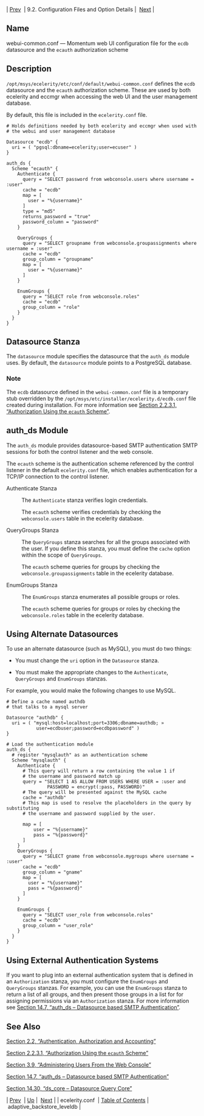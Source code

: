 | [Prev](ecelerity.conf)  | 9.2. Configuration Files and Option Details |  [Next](conf.ref.adaptive_backstore_leveldb) |

<a name="webui-common.conf"></a>
## Name

webui-common.conf — Momentum web UI configuration file for the `ecdb` datasource and the `ecauth` authorization scheme

<a name="idp7293328"></a>
## Description

`/opt/msys/ecelerity/etc/conf/default/webui-common.conf` defines the `ecdb` datasource and the `ecauth` authorization scheme. These are used by both ecelerity and eccmgr when accessing the web UI and the user management database.

By default, this file is included in the `ecelerity.conf` file.

```
# Holds definitions needed by both ecelerity and eccmgr when used with
# the webui and user management database

Datasource "ecdb" {
  uri = ( "pgsql:dbname=ecelerity;user=ecuser" )
}

auth_ds {
  Scheme "ecauth" {
    Authenticate {
      query = "SELECT password from webconsole.users where username = :user"
      cache = "ecdb"
      map = [
        user = "%{username}"
      ]
      type = "md5"
      returns_password = "true"
      password_column = "password"
    }

    QueryGroups {
      query = "SELECT groupname from webconsole.groupassignments where username = :user"
      cache = "ecdb"
      group_column = "groupname"
      map = [
        user = "%{username}"
      ]
    }

    EnumGroups {
      query = "SELECT role from webconsole.roles"
      cache = "ecdb"
      group_column = "role"
    }
  }
}
```
<a name="idp7298416"></a>
## Datasource Stanza

The `datasource` module specifies the datasource that the `auth_ds` module uses. By default, the `datasource` module points to a PostgreSQL database.

### Note

The `ecdb` datasource defined in the `webui-common.conf` file is a temporary stub overridden by the `/opt/msys/etc/installer/ecelerity.d/ecdb.conf` file created during installation. For more information see [Section 2.2.3.1, “Authorization Using the `ecauth` Scheme”](conf.aaa#conf.control_authz.ecauth "2.2.3.1. Authorization Using the ecauth Scheme").

<a name="idp7303840"></a>
## auth_ds Module

The `auth_ds` module provides datasource-based SMTP authentication SMTP sessions for both the control listener and the web console.

The `ecauth` scheme is the authentication scheme referenced by the control listener in the default `ecelerity.conf` file, which enables authentication for a TCP/IP connection to the control listener.

<dl className="variablelist">

<dt>Authenticate Stanza</dt>

<dd>

The `Authenticate` stanza verifies login credentials.

The `ecauth` scheme verifies credentials by checking the `webconsole.users` table in the ecelerity database.

</dd>

<dt>QueryGroups Stanza</dt>

<dd>

The `QueryGroups` stanza searches for all the groups associated with the user. If you define this stanza, you must define the `cache` option within the scope of `QueryGroups`.

The `ecauth` scheme queries for groups by checking the `webconsole.groupassignments` table in the ecelerity database.

</dd>

<dt>EnumGroups Stanza</dt>

<dd>

The `EnumGroups` stanza enumerates all possible groups or roles.

The `ecauth` scheme queries for groups or roles by checking the `webconsole.roles` table in the ecelerity database.

</dd>

</dl>

<a name="idp7319024"></a>
## Using Alternate Datasources

To use an alternate datasource (such as MySQL), you must do two things:

*   You must change the `uri` option in the `Datasource` stanza.

*   You must make the appropriate changes to the `Authenticate`, `QueryGroups` and `EnumGroups` stanzas.

For example, you would make the following changes to use MySQL.

```
# Define a cache named authdb
# that talks to a mysql server

Datasource "authdb" {
  uri = ( "mysql:host=localhost;port=3306;dbname=authdb; »
           user=ecdbuser;password=ecdbpassword" )
}

# Load the authentication module
auth_ds {
  # register "mysqlauth" as an authentication scheme
  Scheme "mysqlauth" {
    Authenticate {
      # This query will return a row containing the value 1 if
      # the username and password match up
      query = "SELECT 1 AS ALLOW FROM USERS WHERE USER = :user and
               PASSWORD = encrypt(:pass, PASSWORD)"
      # The query will be presented against the MySQL cache
      cache = "authdb"
      # This map is used to resolve the placeholders in the query by substituting
      # the username and password supplied by the user.

      map = [
          user = "%{username}"
          pass = "%{password}"
      ]
    }
    QueryGroups {
      query = "SELECT gname from webconsole.mygroups where username = :user"
      cache = "ecdb"
      group_column = "gname"
      map = [
        user = "%{username}"
        pass = "%{password}"
      ]
    }

    EnumGroups {
      query = "SELECT user_role from webconsole.roles"
      cache = "ecdb"
      group_column = "user_role"
    }
  }
}
```
<a name="idp7327856"></a>
## Using External Authentication Systems

If you want to plug into an external authentication system that is defined in an `Authorization` stanza, you must configure the `EnumGroups` and `QueryGroups` stanzas. For example, you can use the `EnumGroups` stanza to return a list of all groups, and then present those groups in a list for for assigning permissions via an `Authorization` stanza. For more information see [Section 14.7, “auth_ds – Datasource based SMTP Authentication”](modules.auth_ds "14.7. auth_ds – Datasource based SMTP Authentication").

<a name="idp7332160"></a>
## See Also

[Section 2.2, “Authentication, Authorization and Accounting”](conf.aaa "2.2. Authentication, Authorization and Accounting")

[Section 2.2.3.1, “Authorization Using the `ecauth` Scheme”](conf.aaa#conf.control_authz.ecauth "2.2.3.1. Authorization Using the ecauth Scheme")

[Section 3.9, “Administering Users From the Web Console”](web3.users "3.9. Administering Users From the Web Console")

[Section 14.7, “auth_ds – Datasource based SMTP Authentication”](modules.auth_ds "14.7. auth_ds – Datasource based SMTP Authentication")

[Section 14.30, “ds_core – Datasource Query Core”](modules.ds_core "14.30. ds_core – Datasource Query Core")

| [Prev](ecelerity.conf)  | [Up](conf.ref.files) |  [Next](conf.ref.adaptive_backstore_leveldb) |
| ecelerity.conf  | [Table of Contents](index) |  adaptive_backstore_leveldb |
